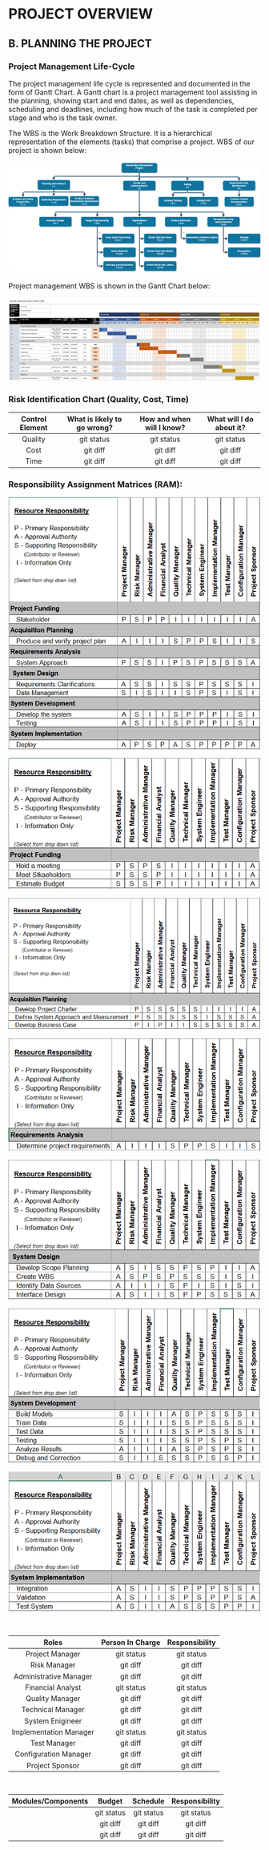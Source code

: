 # PROJECT OVERVIEW
## B. PLANNING THE PROJECT
### Project Management Life-Cycle
The project management life cycle is represented and documented in the form of Gantt Chart. A Gantt chart is a project management tool assisting in the planning, showing start and end dates, as well as dependencies, scheduling and deadlines, including how much of the task is completed per stage and who is the task owner.

The WBS is the Work Breakdown Structure. It is a hierarchical representation of the elements (tasks) that comprise a project. WBS of our project is shown below:
<br><br>
![](assets/WBS.png)
<br><br>
Project management WBS is shown in the Gantt Chart below:
<br><br>
![](assets/WBS_GC_new.PNG)

### Risk Identification Chart (Quality, Cost, Time)
| Control Element | What is likely to go wrong? | How and when will I know? | What will I do about it? |
|     :---:       |           :---:             |           :---:           |           :---:          |
| Quality         | git status                  | git status                | git status               |
| Cost            | git diff                    | git diff                  | git diff                 |
| Time            |git diff                    | git diff                  | git diff                 |

### Responsibility Assignment Matrices (RAM):
![](assets/RAM.PNG)

![](assets/RAM1.PNG)

![](assets/RAM2.PNG)

![](assets/RAM3.PNG)

![](assets/RAM4.PNG)

![](assets/RAM5.PNG)

![](assets/RAM6.PNG)

<br>

|     Roles              |        Person In Charge     |      Responsibility       |
|     :---:              |           :---:             |           :---:           |
| Project Manager        | git status                  | git status                | 
| Risk Manager           | git diff                    | git diff                  |
| Administrative Manager | git diff                    | git diff                  |
| Financial Analyst        | git status                  | git status                | 
| Quality Manager           | git diff                    | git diff                  |
| Technical Manager | git diff                    | git diff                  |
| System Enigineer | git diff                    | git diff                  |
| Implementation Manager        | git status                  | git status                | 
| Test Manager           | git diff                    | git diff                  |
| Configuration Manager | git diff                    | git diff                  |
| Project Sponsor | git diff                    | git diff                  |

<br>

| Modules/Components | Budget | Schedule | Responsibility |
|     :---:       |   :---:   |  :---:  |  :---:   |
|       | git status                  | git status                | git status               |
|            | git diff                    | git diff                  | git diff                 |
|            |git diff                    | git diff                  | git diff                 |
